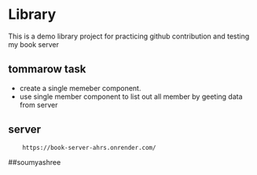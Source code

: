 # Library

This is a demo library project for practicing github contribution and testing my book server

## tommarow task

- create a single memeber component.
- use single member component to list out all member by geeting data from server

## server

```
    https://book-server-ahrs.onrender.com/
```
##soumyashree